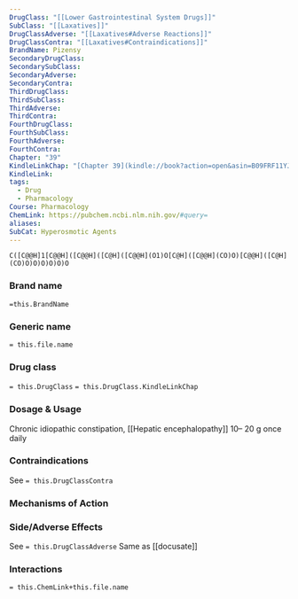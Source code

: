 ```yaml
---
DrugClass: "[[Lower Gastrointestinal System Drugs]]"
SubClass: "[[Laxatives]]"
DrugClassAdverse: "[[Laxatives#Adverse Reactions]]"
DrugClassContra: "[[Laxatives#Contraindications]]"
BrandName: Pizensy
SecondaryDrugClass: 
SecondarySubClass: 
SecondaryAdverse: 
SecondaryContra: 
ThirdDrugClass: 
ThirdSubClass: 
ThirdAdverse: 
ThirdContra: 
FourthDrugClass: 
FourthSubClass: 
FourthAdverse: 
FourthContra: 
Chapter: "39"
KindleLinkChap: "[Chapter 39](kindle://book?action=open&asin=B09FRF11YJ&location=22145)"
KindleLink: 
tags:
  - Drug
  - Pharmacology
Course: Pharmacology
ChemLink: https://pubchem.ncbi.nlm.nih.gov/#query=
aliases: 
SubCat: Hyperosmotic Agents
---
```

```smiles
C([C@@H]1[C@@H]([C@@H]([C@H]([C@@H](O1)O[C@H]([C@@H](CO)O)[C@@H]([C@H](CO)O)O)O)O)O)O
```

### Brand name
`=this.BrandName`

### Generic name
`= this.file.name`

### Drug class 
`= this.DrugClass`
	`= this.DrugClass.KindleLinkChap`

### Dosage & Usage
Chronic idiopathic constipation, [[Hepatic encephalopathy]]
10– 20 g once daily

### Contraindications
See `= this.DrugClassContra`

### Mechanisms of Action


### Side/Adverse Effects
See `= this.DrugClassAdverse`
Same as [[docusate]]

### Interactions

`= this.ChemLink+this.file.name`

